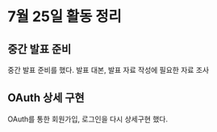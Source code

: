 # 7월 25일 활동 정리


## 중간 발표 준비
중간 발표 준비를 했다.
발표 대본, 발표 자료 작성에 필요한 자료 조사

## OAuth 상세 구현
OAuth를 통한 회원가입, 로그인을 다시 상세구현 했다.